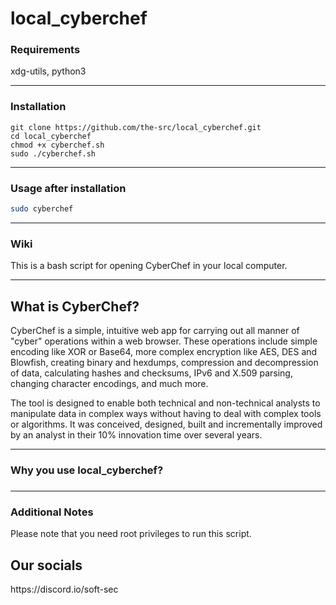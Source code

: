 <h1> local_cyberchef </h1>

<h3>Requirements</h3>

xdg-utils, python3

---

<h3>Installation</h3>

```
git clone https://github.com/the-src/local_cyberchef.git
cd local_cyberchef
chmod +x cyberchef.sh
sudo ./cyberchef.sh
```

---

<h3>Usage after installation</h3>

```bash
sudo cyberchef
```

---

<h3>Wiki</h3>
This is a bash script for opening CyberChef in your local computer.

---

<h2>What is CyberChef?</h2>

CyberChef is a simple, intuitive web app for carrying out all manner of "cyber" operations within a web browser. These operations include simple encoding like XOR or Base64, more complex encryption like AES, DES and Blowfish, creating binary and hexdumps, compression and decompression of data, calculating hashes and checksums, IPv6 and X.509 parsing, changing character encodings, and much more.

The tool is designed to enable both technical and non-technical analysts to manipulate data in complex ways without having to deal with complex tools or algorithms. It was conceived, designed, built and incrementally improved by an analyst in their 10% innovation time over several years.

---

<h3>Why you use local_cyberchef?<h3>


---

<h3>Additional Notes</h3>
Please note that you need root privileges to run this script.

<h2>Our socials</h2>
https://discord.io/soft-sec


